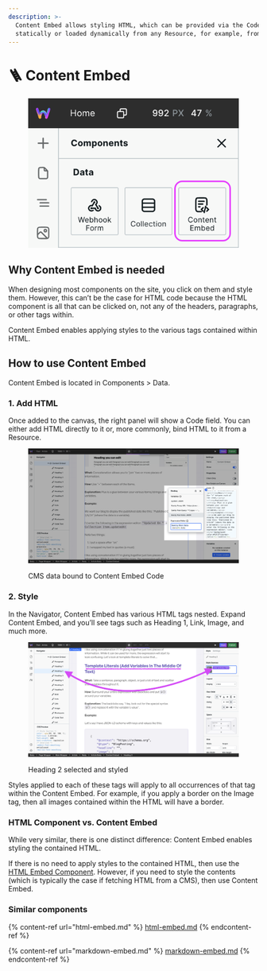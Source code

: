 ```yaml
---
description: >-
  Content Embed allows styling HTML, which can be provided via the Code property
  statically or loaded dynamically from any Resource, for example, from a CMS.
---
```


# 🪜 Content Embed

<div align="left">

<figure><img src="../../.gitbook/assets/content-embed-component.png" alt="Content Embed Component"><figcaption></figcaption></figure>

</div>

## Why Content Embed is needed

When designing most components on the site, you click on them and style them. However, this can’t be the case for HTML code because the HTML component is all that can be clicked on, not any of the headers, paragraphs, or other tags within.

Content Embed enables applying styles to the various tags contained within HTML.

## How to use Content Embed

Content Embed is located in Components > Data.

### 1. Add HTML

Once added to the canvas, the right panel will show a Code field. You can either add HTML directly to it or, more commonly, bind HTML to it from a Resource.

<figure><img src="../../.gitbook/assets/content-embed-code.png" alt="HTML bound to Content Embed component"><figcaption><p>CMS data bound to Content Embed Code</p></figcaption></figure>

### 2. Style

In the Navigator, Content Embed has various HTML tags nested. Expand Content Embed, and you’ll see tags such as Heading 1, Link, Image, and much more.

<figure><img src="../../.gitbook/assets/content-embed-style.png" alt="Content Embed H2 styled"><figcaption><p>Heading 2 selected and styled</p></figcaption></figure>

Styles applied to each of these tags will apply to all occurrences of that tag within the Content Embed. For example, if you apply a border on the Image tag, then all images contained within the HTML will have a border.

### HTML Component vs. Content Embed

While very similar, there is one distinct difference: Content Embed enables styling the contained HTML.

If there is no need to apply styles to the contained HTML, then use the [HTML Embed Component](html-embed.md). However, if you need to style the contents (which is typically the case if fetching HTML from a CMS), then use Content Embed.

### Similar components

{% content-ref url="html-embed.md" %}
[html-embed.md](html-embed.md)
{% endcontent-ref %}

{% content-ref url="markdown-embed.md" %}
[markdown-embed.md](markdown-embed.md)
{% endcontent-ref %}

